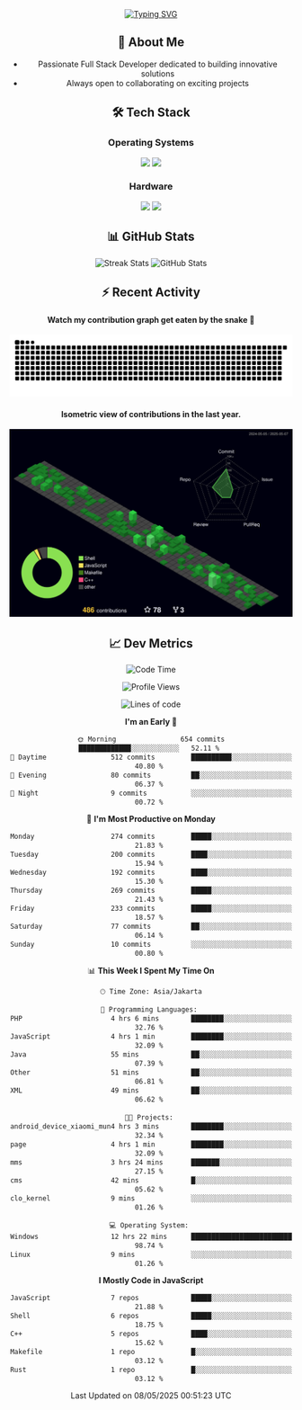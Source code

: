 <div align="center" style="max-width: 900px; margin: auto;">
<a href="https://github.com/thunderkex">
  <img src="https://readme-typing-svg.herokuapp.com?font=Fira+Code&pause=1000&center=true&vCenter=true&width=435&lines=Ha+ha!+I+am+here!;Told+you+a+storm+was+coming!" alt="Typing SVG" />
</a>

## 👋 About Me
- Passionate Full Stack Developer dedicated to building innovative solutions
- Always open to collaborating on exciting projects

## 🛠️ Tech Stack
### Operating Systems
<a href="#"><img src="https://img.shields.io/badge/Linux-FCC624?style=flat&logo=linux&logoColor=black"></a>
<a href="#"><img src="https://img.shields.io/badge/Windows-0078D6?style=flat&logo=windows&logoColor=white"></a>

### Hardware
<a href="#"><img src="https://img.shields.io/badge/Raspberry%20Pi-C51A4A?style=flat&logo=raspberrypi&logoColor=white"></a>
<a href="#"><img src="https://img.shields.io/badge/Arduino-00979D?style=flat&logo=Arduino&logoColor=white"></a>

## 📊 GitHub Stats
<div align="center">
  <img src="https://streak-stats.demolab.com?user=thunderkex&theme=tokyonight-duo&border_radius=20" alt="Streak Stats" />
  <img src="https://github-readme-stats.vercel.app/api?username=thunderkex&show_icons=true&theme=tokyonight&border_radius=20" alt="GitHub Stats" />
</div>

## ⚡ Recent Activity
<h4>Watch my contribution graph get eaten by the snake 🐍</h4>
<img width="600em" alt="thunderkex's Github commit snake" src="https://raw.githubusercontent.com/thunderkex/thunderkex/output/grid-snake-ov.svg" />

<h4>Isometric view of contributions in the last year.</h4>
<a href="./profile-3d-contrib/profile-night-green.svg">
	<img width="600em" src="./profile-3d-contrib/profile-night-green.svg">
</a>

## 📈 Dev Metrics
<!--START_SECTION:waka-->
![Code Time](http://img.shields.io/badge/Code%20Time-1%2C230%20hrs%2026%20mins-blue)

![Profile Views](http://img.shields.io/badge/Profile%20Views-5-blue)

![Lines of code](https://img.shields.io/badge/From%20Hello%20World%20I%27ve%20Written-3.4%20million%20lines%20of%20code-blue)

**I'm an Early 🐤** 

```text
🌞 Morning                654 commits         █████████████░░░░░░░░░░░░   52.11 % 
🌆 Daytime                512 commits         ██████████░░░░░░░░░░░░░░░   40.80 % 
🌃 Evening                80 commits          ██░░░░░░░░░░░░░░░░░░░░░░░   06.37 % 
🌙 Night                  9 commits           ░░░░░░░░░░░░░░░░░░░░░░░░░   00.72 % 
```
📅 **I'm Most Productive on Monday** 

```text
Monday                   274 commits         █████░░░░░░░░░░░░░░░░░░░░   21.83 % 
Tuesday                  200 commits         ████░░░░░░░░░░░░░░░░░░░░░   15.94 % 
Wednesday                192 commits         ████░░░░░░░░░░░░░░░░░░░░░   15.30 % 
Thursday                 269 commits         █████░░░░░░░░░░░░░░░░░░░░   21.43 % 
Friday                   233 commits         █████░░░░░░░░░░░░░░░░░░░░   18.57 % 
Saturday                 77 commits          ██░░░░░░░░░░░░░░░░░░░░░░░   06.14 % 
Sunday                   10 commits          ░░░░░░░░░░░░░░░░░░░░░░░░░   00.80 % 
```


📊 **This Week I Spent My Time On** 

```text
🕑︎ Time Zone: Asia/Jakarta

💬 Programming Languages: 
PHP                      4 hrs 6 mins        ████████░░░░░░░░░░░░░░░░░   32.76 % 
JavaScript               4 hrs 1 min         ████████░░░░░░░░░░░░░░░░░   32.09 % 
Java                     55 mins             ██░░░░░░░░░░░░░░░░░░░░░░░   07.39 % 
Other                    51 mins             ██░░░░░░░░░░░░░░░░░░░░░░░   06.81 % 
XML                      49 mins             ██░░░░░░░░░░░░░░░░░░░░░░░   06.62 % 

🐱‍💻 Projects: 
android_device_xiaomi_mun4 hrs 3 mins        ████████░░░░░░░░░░░░░░░░░   32.34 % 
page                     4 hrs 1 min         ████████░░░░░░░░░░░░░░░░░   32.09 % 
mms                      3 hrs 24 mins       ███████░░░░░░░░░░░░░░░░░░   27.15 % 
cms                      42 mins             █░░░░░░░░░░░░░░░░░░░░░░░░   05.62 % 
clo_kernel               9 mins              ░░░░░░░░░░░░░░░░░░░░░░░░░   01.26 % 

💻 Operating System: 
Windows                  12 hrs 22 mins      █████████████████████████   98.74 % 
Linux                    9 mins              ░░░░░░░░░░░░░░░░░░░░░░░░░   01.26 % 
```

**I Mostly Code in JavaScript** 

```text
JavaScript               7 repos             █████░░░░░░░░░░░░░░░░░░░░   21.88 % 
Shell                    6 repos             █████░░░░░░░░░░░░░░░░░░░░   18.75 % 
C++                      5 repos             ████░░░░░░░░░░░░░░░░░░░░░   15.62 % 
Makefile                 1 repo              █░░░░░░░░░░░░░░░░░░░░░░░░   03.12 % 
Rust                     1 repo              █░░░░░░░░░░░░░░░░░░░░░░░░   03.12 % 
```




 Last Updated on 08/05/2025 00:51:23 UTC
<!--END_SECTION:waka-->
</div>
